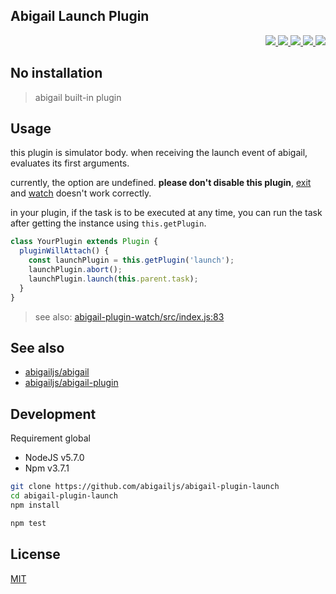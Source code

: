 Abigail Launch Plugin
---

<p align="right">
  <a href="https://npmjs.org/package/abigail-plugin-launch">
    <img src="https://img.shields.io/npm/v/abigail-plugin-launch.svg?style=flat-square">
  </a>
  <a href="https://travis-ci.org/abigailjs/abigail-plugin-launch">
    <img src="http://img.shields.io/travis/abigailjs/abigail-plugin-launch.svg?style=flat-square">
  </a>
  <a href="https://codeclimate.com/github/abigailjs/abigail-plugin-launch/coverage">
    <img src="https://img.shields.io/codeclimate/github/abigailjs/abigail-plugin-launch.svg?style=flat-square">
  </a>
  <a href="https://codeclimate.com/github/abigailjs/abigail-plugin-launch">
    <img src="https://img.shields.io/codeclimate/coverage/github/abigailjs/abigail-plugin-launch.svg?style=flat-square">
  </a>
  <a href="https://gemnasium.com/abigailjs/abigail-plugin-launch">
    <img src="https://img.shields.io/gemnasium/abigailjs/abigail-plugin-launch.svg?style=flat-square">
  </a>
</p>

No installation
---
> abigail built-in plugin

Usage
---
this plugin is simulator body. when receiving the launch event of abigail, evaluates its first arguments.

currently, the option are undefined. __please don't disable this plugin__, [exit](https://github.com/abigailjs/abigail-plugin-exit#usage) and [watch](https://github.com/abigailjs/abigail-plugin-watch#usage) doesn't work correctly.

in your plugin, if the task is to be executed at any time, you can run the task after getting the instance using `this.getPlugin`.

```js
class YourPlugin extends Plugin {
  pluginWillAttach() {
    const launchPlugin = this.getPlugin('launch');
    launchPlugin.abort();
    launchPlugin.launch(this.parent.task);
  }
}
```

> see also: [abigail-plugin-watch/src/index.js:83](https://github.com/abigailjs/abigail-plugin-watch/blob/v0.0.4/src/index.js#L83)

See also
---
* [abigailjs/abigail](https://github.com/abigailjs/abigail#usage)
* [abigailjs/abigail-plugin](https://github.com/abigailjs/abigail-plugin#usage)

Development
---
Requirement global
* NodeJS v5.7.0
* Npm v3.7.1

```bash
git clone https://github.com/abigailjs/abigail-plugin-launch
cd abigail-plugin-launch
npm install

npm test
```

License
---
[MIT](http://abigailjs.mit-license.org/)
